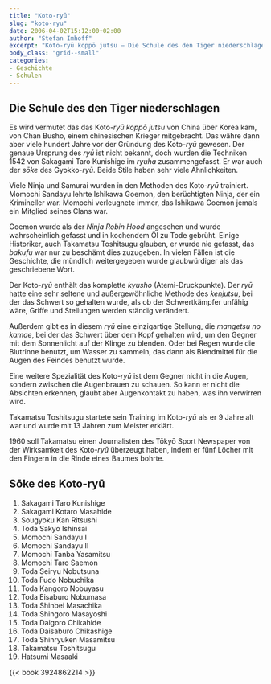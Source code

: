 ```yaml
---
title: "Koto-ryū"
slug: "koto-ryu"
date: 2006-04-02T15:12:00+02:00
author: "Stefan Imhoff"
excerpt: "Koto-ryū koppō jutsu – Die Schule des den Tiger niederschlagen, vermutlich von China über Korea gekommen, spezialisiert auf harte Schläge mit den Fingern auf die Nervenzentren."
body_class: "grid--small"
categories:
- Geschichte
- Schulen
---
```


## Die Schule des den Tiger niederschlagen

Es wird vermutet das das Koto-*ryū* *koppō jutsu* von China über Korea kam, von Chan Busho, einem chinesischen Krieger mitgebracht. Das währe dann aber viele hundert Jahre vor der Gründung des Koto-*ryū* gewesen. Der genaue Ursprung des *ryū* ist nicht bekannt, doch wurden die Techniken 1542 von Sakagami Taro Kunishige im *ryuha* zusammengefasst. Er war auch der *sōke* des Gyokko-*ryū*. Beide Stile haben sehr viele Ähnlichkeiten.

Viele Ninja und Samurai wurden in den Methoden des Koto-*ryū* trainiert. Momochi Sandayu lehrte Ishikawa Goemon, den berüchtigten Ninja, der ein Krimineller war. Momochi verleugnete immer, das Ishikawa Goemon jemals ein Mitglied seines Clans war.

Goemon wurde als der *Ninja Robin Hood* angesehen und wurde wahrscheinlich gefasst und in kochendem Öl zu Tode gebrüht. Einige Historiker, auch Takamatsu Toshitsugu glauben, er wurde nie gefasst, das *bakufu* war nur zu beschämt dies zuzugeben. In vielen Fällen ist die Geschichte, die mündlich weitergegeben wurde glaubwürdiger als das geschriebene Wort.

Der Koto-*ryū* enthält das komplette *kyusho* (Atemi-Druckpunkte). Der *ryū* hatte eine sehr seltene und außergewöhnliche Methode des *kenjutsu*, bei der das Schwert so gehalten wurde, als ob der Schwertkämpfer unfähig wäre, Griffe und Stellungen werden ständig verändert.

Außerdem gibt es in diesem *ryū* eine einzigartige Stellung, die *mangetsu no kamae*, bei der das Schwert über dem Kopf gehalten wird, um den Gegner mit dem Sonnenlicht auf der Klinge zu blenden. Oder bei Regen wurde die Blutrinne benutzt, um Wasser zu sammeln, das dann als Blendmittel für die Augen des Feindes benutzt wurde.

Eine weitere Spezialität des Koto-*ryū* ist dem Gegner nicht in die Augen, sondern zwischen die Augenbrauen zu schauen. So kann er nicht die Absichten erkennen, glaubt aber Augenkontakt zu haben, was ihn verwirren wird.

Takamatsu Toshitsugu startete sein Training im Koto-*ryū* als er 9 Jahre alt war und wurde mit 13 Jahren zum Meister erklärt.

1960 soll Takamatsu einen Journalisten des Tōkyō Sport Newspaper von der Wirksamkeit des Koto-*ryū* überzeugt haben, indem er fünf Löcher mit den Fingern in die Rinde eines Baumes bohrte.

## Sōke des Koto-ryū

1. Sakagami Taro Kunishige
2. Sakagami Kotaro Masahide
3. Sougyoku Kan Ritsushi
4. Toda Sakyo Ishinsai
5. Momochi Sandayu I
6. Momochi Sandayu II
7. Momochi Tanba Yasamitsu
8. Momochi Taro Saemon
9. Toda Seiryu Nobutsuna
10. Toda Fudo Nobuchika
11. Toda Kangoro Nobuyasu
12. Toda Eisaburo Nobumasa
13. Toda Shinbei Masachika
14. Toda Shingoro Masayoshi
15. Toda Daigoro Chikahide
16. Toda Daisaburo Chikashige
17. Toda Shinryuken Masamitsu
18. Takamatsu Toshitsugu
19. Hatsumi Masaaki

{{< book 3924862214 >}}
